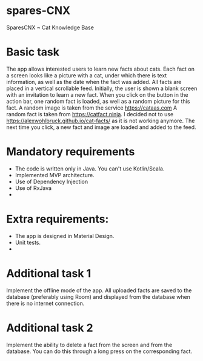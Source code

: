 # spares-CNX
SparesCNX ~ Cat Knowledge Base

# Basic task
The app allows interested users to learn new facts about cats. Each fact on a screen looks like a picture with a
cat, under which there is text information, as well as the date when the fact was added. All facts are placed in a
vertical scrollable feed.
Initially, the user is shown a blank screen with an invitation to learn a new fact. When you click on the button in
the action bar, one random fact is loaded, as well as a random picture for this fact.
A random image is taken from the service https://cataas.com
A random fact is taken from https://catfact.ninja. I decided not to use https://alexwohlbruck.github.io/cat-facts/ as it is not working anymore.
The next time you click, a new fact and image are loaded and added to the feed.

# Mandatory requirements
- The code is written only in Java. You can't use Kotlin/Scala.
- Implemented MVP architecture.
- Use of Dependency Injection
- Use of RxJava
- 
# Extra requirements:
- The app is designed in Material Design.
- Unit tests.
- 
# Additional task 1
Implement the offline mode of the app. All uploaded facts are saved to the database (preferably using Room)
and displayed from the database when there is no internet connection.

# Additional task 2
Implement the ability to delete a fact from the screen and from the database. You can do this through a long
press on the corresponding fact.
